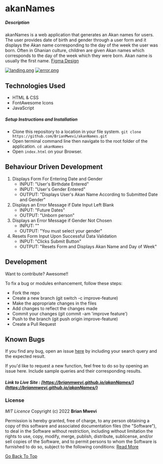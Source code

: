 # akanNames

##### Description

akanNames is a web application that generates an Akan names for users. The user provides date of birth and gender through a user form and it displays the Akan name corresponding to the day of the week the user was born. Often in Ghanian culture, children are given Akan names which corresponds to the day of the week which they were born. Akan name is usually the first name.
[Figma Design](<https://www.figma.com/proto/m0RhLSleOgRYA2CkFr0ImM/Portfolio(s)-(Community)?node-id=102%3A3&scaling=min-zoom&page-id=102%3A2>)

[![landing.png](https://i.postimg.cc/43V81PZm/Akan-Page.png)](https://postimg.cc/G4kSrpW8)
[![error.png](https://i.postimg.cc/Vkx4Zkq7/Akan-Page-1.png)](https://postimg.cc/MnYyvxrR)

## Technologies Used

- HTML & CSS
- FontAwesome Icons
- JavaScript

##### Setup Instructions and Installation

- Clone this repository to a location in your file system. `git clone https://github.com/BrianMwevi/akanNames.git`
- Open terminal command line then navigate to the root folder of the application. `cd akanNames`
- Open `index.html` on your Browser.

## Behaviour Driven Development

1. Displays Form For Entering Date and Gender
   - INPUT: "User's Birthdate Entered"
   - INPUT: "User's Gender Entered"
   - OUTPUT: "Displays User's Akan Name According to Submitted Date and Gender"
2. Displays an Error Message if Date Input Left Blank
   - INPUT: "Future Dates"
   - OUTPUT: "Unborn person"
3. Displays an Error Message if Gender Not Chosen
   - INPUT: ""
   - OUTPUT: "You must select your gender"
4. Resets Form Input Upon Successful Data Validation
   - INPUT: "Clicks Submit Button"
   - OUTPUT: "Resets Form and Displays Akan Name and Day of Week"

## Development

Want to contribute? Awesome!!

To fix a bug or modules enhancement, follow these steps:

- Fork the repo
- Create a new branch (git switch -c improve-feature)
- Make the appropriate changes in the files
- Add changes to reflect the changes made
- Commit your changes (git commit -am 'improve feature')
- Push to the branch (git push origin improve-feature)
- Create a Pull Request

## Known Bugs

If you find any bug, open an issue [here](https://github.com/BrianMwevi/akanNames/issues) by including your search query and the expected result.

If you'd like to request a new function, feel free to do so by opening an issue here. Include sample queries and their corresponding results.

##### Link to Live Site : [https://brianmwevi.github.io/akanNames/](https://brianmwevi.github.io/akanNames/)

### License

_MIT Licence_
Copyright (c) 2022 **Brian Mwevi**

Permission is hereby granted, free of charge, to any person obtaining a copy of this software and associated documentation files (the "Software"), to deal in the Software without restriction, including without limitation the rights to use, copy, modify, merge, publish, distribute, sublicense, and/or sell copies of the Software, and to permit persons to whom the Software is furnished to do so, subject to the following conditions: [Read More](https://github.com/BrianMwevi/akanNames/blob/develop/LICENSE)

[Go Back To Top](#akannames)
